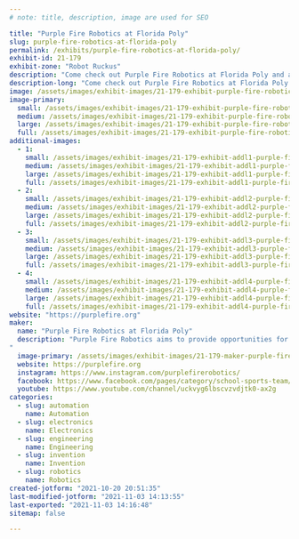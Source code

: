 ```yaml
---
# note: title, description, image are used for SEO

title: "Purple Fire Robotics at Florida Poly"
slug: purple-fire-robotics-at-florida-poly
permalink: /exhibits/purple-fire-robotics-at-florida-poly/
exhibit-id: 21-179
exhibit-zone: "Robot Ruckus"
description: "Come check out Purple Fire Robotics at Florida Poly and all of the cool robots we’ve made!"
description-long: "Come check out Purple Fire Robotics at Florida Poly and all of the cool robots we’ve made and are currently working on! Our VEX U robots were built to fulfill the goal of the VEX Robotics Competition Change Up season and qualified for the 2021 VEX U Championship. We also build Combat Robots ranging from weight classes of 1lb to 250lbs. Our 250lbs robot is currently in the design phase and we are hoping to make it to the BattleBots TV show! Our R&D section also creates robots like our Poly Bot which is an Unmanned Ground Vehicle in the works to autonomously navigate the Florida Poly campus. Come check out all our cool stuff!!"
image: /assets/images/exhibit-images/21-179-exhibit-purple-fire-robotics-at-florida-poly-43-pf-logo-05-470-large.png
image-primary: 
  small: /assets/images/exhibit-images/21-179-exhibit-purple-fire-robotics-at-florida-poly-43-pf-logo-05-470-small.png
  medium: /assets/images/exhibit-images/21-179-exhibit-purple-fire-robotics-at-florida-poly-43-pf-logo-05-470-medium.png
  large: /assets/images/exhibit-images/21-179-exhibit-purple-fire-robotics-at-florida-poly-43-pf-logo-05-470-large.png
  full: /assets/images/exhibit-images/21-179-exhibit-purple-fire-robotics-at-florida-poly-43-pf-logo-05-470-full.png
additional-images: 
  - 1:
    small: /assets/images/exhibit-images/21-179-exhibit-addl1-purple-fire-robotics-at-florida-poly-20210420-225650-small.jpg
    medium: /assets/images/exhibit-images/21-179-exhibit-addl1-purple-fire-robotics-at-florida-poly-20210420-225650-medium.jpg
    large: /assets/images/exhibit-images/21-179-exhibit-addl1-purple-fire-robotics-at-florida-poly-20210420-225650-large.jpg
    full: /assets/images/exhibit-images/21-179-exhibit-addl1-purple-fire-robotics-at-florida-poly-20210420-225650-full.jpg
  - 2:
    small: /assets/images/exhibit-images/21-179-exhibit-addl2-purple-fire-robotics-at-florida-poly-20211020-115051-small.jpg
    medium: /assets/images/exhibit-images/21-179-exhibit-addl2-purple-fire-robotics-at-florida-poly-20211020-115051-medium.jpg
    large: /assets/images/exhibit-images/21-179-exhibit-addl2-purple-fire-robotics-at-florida-poly-20211020-115051-large.jpg
    full: /assets/images/exhibit-images/21-179-exhibit-addl2-purple-fire-robotics-at-florida-poly-20211020-115051-full.jpg
  - 3:
    small: /assets/images/exhibit-images/21-179-exhibit-addl3-purple-fire-robotics-at-florida-poly-20211020-115322-small.jpg
    medium: /assets/images/exhibit-images/21-179-exhibit-addl3-purple-fire-robotics-at-florida-poly-20211020-115322-medium.jpg
    large: /assets/images/exhibit-images/21-179-exhibit-addl3-purple-fire-robotics-at-florida-poly-20211020-115322-large.jpg
    full: /assets/images/exhibit-images/21-179-exhibit-addl3-purple-fire-robotics-at-florida-poly-20211020-115322-full.jpg
  - 4:
    small: /assets/images/exhibit-images/21-179-exhibit-addl4-purple-fire-robotics-at-florida-poly-20211020-115359-small.jpg
    medium: /assets/images/exhibit-images/21-179-exhibit-addl4-purple-fire-robotics-at-florida-poly-20211020-115359-medium.jpg
    large: /assets/images/exhibit-images/21-179-exhibit-addl4-purple-fire-robotics-at-florida-poly-20211020-115359-large.jpg
    full: /assets/images/exhibit-images/21-179-exhibit-addl4-purple-fire-robotics-at-florida-poly-20211020-115359-full.jpg
website: "https://purplefire.org"
maker: 
  name: "Purple Fire Robotics at Florida Poly"
  description: "Purple Fire Robotics aims to provide opportunities for students to excel, innovate, and learn robotics while providing an environment to thrive in mechanics, electronics, and computer science at Florida Polytechnic University. There are 7 sections within the club: Combat, VEX U, Research & Development, Events, Outreach, Fundraising, and 250 Pound Robot. 
"
  image-primary: /assets/images/exhibit-images/21-179-maker-purple-fire-robotics-at-florida-poly-pf-logo-05-medium.png
  website: https://purplefire.org
  instagram: https://www.instagram.com/purplefirerobotics/
  facebook: https://www.facebook.com/pages/category/school-sports-team/purple-fire-robotics-1346917608784290/
  youtube: https://www.youtube.com/channel/uckvyg6lbscvzvdjtk0-ax2g
categories: 
  - slug: automation
    name: Automation
  - slug: electronics
    name: Electronics
  - slug: engineering
    name: Engineering
  - slug: invention
    name: Invention
  - slug: robotics
    name: Robotics
created-jotform: "2021-10-20 20:51:35"
last-modified-jotform: "2021-11-03 14:13:55"
last-exported: "2021-11-03 14:16:48"
sitemap: false

---
```

